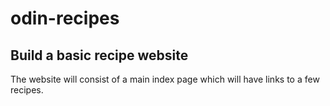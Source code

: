 # odin-recipes

## Build a basic recipe website

The website will consist of a main index page which will have links to a few recipes. 
